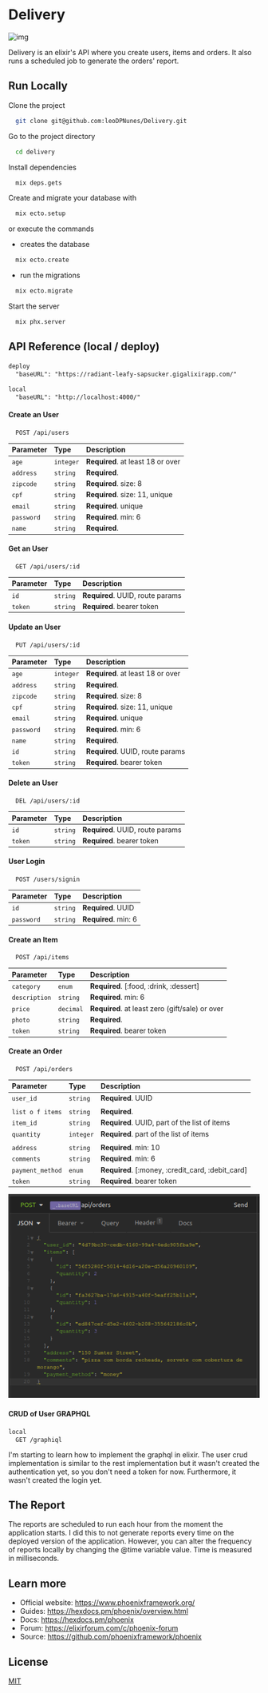 # Delivery

![img](https://elixir-lang.org/images/logo/logo.png)



Delivery is an elixir's API where you create users, items and orders. It also runs a scheduled job to generate the orders' report. 

## Run Locally

Clone the project

```bash
  git clone git@github.com:leoDPNunes/Delivery.git
```

Go to the project directory

```bash
  cd delivery
```

Install dependencies

```bash
  mix deps.gets
```

Create and migrate your database with 

```bash
  mix ecto.setup
```

or execute the commands

  - creates the database
```bash
  mix ecto.create
```
  - run the migrations
```bash
  mix ecto.migrate
```

Start the server

```bash
  mix phx.server
```
  
## API Reference (local / deploy)

```http
deploy
  "baseURL": "https://radiant-leafy-sapsucker.gigalixirapp.com/"
```
```http
local
  "baseURL": "http://localhost:4000/"
```

#### Create an User

```http
  POST /api/users
```
| Parameter | Type     | Description                |
| :-------- | :------- | :------------------------- |
| `age` | `integer` | **Required**. at least 18 or over |
| `address` | `string` | **Required**.|
| `zipcode` | `string` | **Required**. size: 8 |
| `cpf` | `string` | **Required**. size: 11, unique |
| `email` | `string` | **Required**. unique |
| `password` | `string` | **Required**. min: 6|
| `name` | `string` | **Required**.|

#### Get an User

```http
  GET /api/users/:id
```
| Parameter | Type     | Description                |
| :-------- | :------- | :------------------------- |
| `id` | `string` | **Required**. UUID, route params |
| `token` | `string` | **Required**. bearer token |

#### Update an User

```http
  PUT /api/users/:id
```
| Parameter | Type     | Description                |
| :-------- | :------- | :------------------------- |
| `age` | `integer` | **Required**. at least 18 or over |
| `address` | `string` | **Required**.|
| `zipcode` | `string` | **Required**. size: 8 |
| `cpf` | `string` | **Required**. size: 11, unique |
| `email` | `string` | **Required**. unique |
| `password` | `string` | **Required**. min: 6|
| `name` | `string` | **Required**. |
| `id` | `string` | **Required**. UUID, route params |
| `token` | `string` | **Required**. bearer token |

#### Delete an User

```http
  DEL /api/users/:id
```
| Parameter | Type     | Description                |
| :-------- | :------- | :------------------------- |
| `id` | `string` | **Required**. UUID, route params |
| `token` | `string` | **Required**. bearer token |

#### User Login 

```http
  POST /users/signin
```

| Parameter | Type     | Description                |
| :-------- | :------- | :------------------------- |
| `id` | `string` | **Required**. UUID |
| `password` | `string` | **Required**. min: 6|


#### Create an Item

```http
  POST /api/items
```
| Parameter | Type     | Description                |
| :-------- | :------- | :------------------------- |
| `category` | `enum` | **Required**. [:food, :drink, :dessert] |
| `description` | `string` | **Required**. min: 6|
| `price` | `decimal` | **Required**. at least zero (gift/sale) or over |
| `photo` | `string` | **Required**. |
| `token` | `string` | **Required**. bearer token |

#### Create an Order

```http
  POST /api/orders
```
| Parameter | Type     | Description                |
| :-------- | :------- | :------------------------- |
| `user_id` | `string` | **Required**. UUID |
|  |  | |
| `list o f items` | `string` | **Required**.  |
| `item_id` | `string` | **Required**. UUID, part of the list of items|
| `quantity` | `integer` | **Required**. part of the list of items |
|  |  | |
| `address` | `string` | **Required**. min: 10|
| `comments` | `string` | **Required**. min: 6|
| `payment_method` | `enum` | **Required**. [:money, :credit_card, :debit_card] |
| `token` | `string` | **Required**. bearer token |

<img src="/asset/orders.png" alt="Insomnia Create Orders Example"/>

#### CRUD of User GRAPHQL

```http
local
  GET /graphiql
```


I'm starting to learn how to implement the graphql in elixir.
The user crud implementation is similar to the rest
implementation but it wasn't created the authentication yet, so
you don't need a token for now. Furthermore, it wasn't created the
login yet.

## The Report

The reports are scheduled to run each hour from the moment the application starts. I did this to not generate reports every time on the deployed version of the application. However, you can alter the frequency of reports locally by changing the @time variable value. Time is measured in milliseconds.

## Learn more

  * Official website: https://www.phoenixframework.org/
  * Guides: https://hexdocs.pm/phoenix/overview.html
  * Docs: https://hexdocs.pm/phoenix
  * Forum: https://elixirforum.com/c/phoenix-forum
  * Source: https://github.com/phoenixframework/phoenix


  
## License

[MIT](https://choosealicense.com/licenses/mit/)

